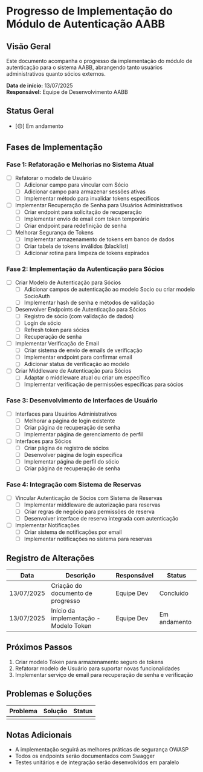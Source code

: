 # Progresso de Implementação do Módulo de Autenticação AABB

## Visão Geral

Este documento acompanha o progresso da implementação do módulo de autenticação para o sistema AABB, abrangendo tanto usuários administrativos quanto sócios externos.

**Data de início:** 13/07/2025  
**Responsável:** Equipe de Desenvolvimento AABB

## Status Geral

- [🟡] Em andamento


## Fases de Implementação

### Fase 1: Refatoração e Melhorias no Sistema Atual

- [ ] Refatorar o modelo de Usuário
  - [ ] Adicionar campo para vincular com Sócio
  - [ ] Adicionar campo para armazenar sessões ativas
  - [ ] Implementar método para invalidar tokens específicos
- [ ] Implementar Recuperação de Senha para Usuários Administrativos
  - [ ] Criar endpoint para solicitação de recuperação
  - [ ] Implementar envio de email com token temporário
  - [ ] Criar endpoint para redefinição de senha
- [ ] Melhorar Segurança de Tokens
  - [ ] Implementar armazenamento de tokens em banco de dados
  - [ ] Criar tabela de tokens inválidos (blacklist)
  - [ ] Adicionar rotina para limpeza de tokens expirados

### Fase 2: Implementação da Autenticação para Sócios

- [ ] Criar Modelo de Autenticação para Sócios
  - [ ] Adicionar campos de autenticação ao modelo Socio ou criar modelo SocioAuth
  - [ ] Implementar hash de senha e métodos de validação
- [ ] Desenvolver Endpoints de Autenticação para Sócios
  - [ ] Registro de sócio (com validação de dados)
  - [ ] Login de sócio
  - [ ] Refresh token para sócios
  - [ ] Recuperação de senha
- [ ] Implementar Verificação de Email
  - [ ] Criar sistema de envio de emails de verificação
  - [ ] Implementar endpoint para confirmar email
  - [ ] Adicionar status de verificação ao modelo
- [ ] Criar Middleware de Autenticação para Sócios
  - [ ] Adaptar o middleware atual ou criar um específico
  - [ ] Implementar verificação de permissões específicas para sócios

### Fase 3: Desenvolvimento de Interfaces de Usuário

- [ ] Interfaces para Usuários Administrativos
  - [ ] Melhorar a página de login existente
  - [ ] Criar página de recuperação de senha
  - [ ] Implementar página de gerenciamento de perfil
- [ ] Interfaces para Sócios
  - [ ] Criar página de registro de sócios
  - [ ] Desenvolver página de login específica
  - [ ] Implementar página de perfil do sócio
  - [ ] Criar página de recuperação de senha

### Fase 4: Integração com Sistema de Reservas

- [ ] Vincular Autenticação de Sócios com Sistema de Reservas
  - [ ] Implementar middleware de autorização para reservas
  - [ ] Criar regras de negócio para permissões de reserva
  - [ ] Desenvolver interface de reserva integrada com autenticação
- [ ] Implementar Notificações
  - [ ] Criar sistema de notificações por email
  - [ ] Implementar notificações no sistema para reservas

## Registro de Alterações


| Data | Descrição | Responsável | Status |
|------|-----------|-------------|--------|
| 13/07/2025 | Criação do documento de progresso | Equipe Dev | Concluído |
| 13/07/2025 | Início da implementação - Modelo Token | Equipe Dev | Em andamento |

## Próximos Passos
1. Criar modelo Token para armazenamento seguro de tokens
2. Refatorar modelo de Usuário para suportar novas funcionalidades
3. Implementar serviço de email para recuperação de senha e verificação

## Problemas e Soluções

| Problema | Solução | Status |
|----------|---------|--------|
| | | |

## Notas Adicionais
- A implementação seguirá as melhores práticas de segurança OWASP
- Todos os endpoints serão documentados com Swagger
- Testes unitários e de integração serão desenvolvidos em paralelo
